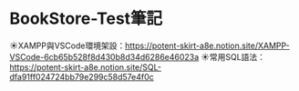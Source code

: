 # BookStore-Test筆記
☀XAMPP與VSCode環境架設：https://potent-skirt-a8e.notion.site/XAMPP-VSCode-6cb65b528f8d430b8d34d6286e46023a
☀常用SQL語法：https://potent-skirt-a8e.notion.site/SQL-dfa91ff024724bb79e299c58d57e4f0c
